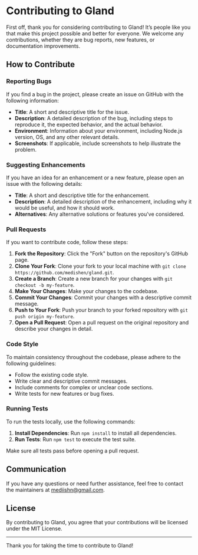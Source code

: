 # Contributing to Gland

First off, thank you for considering contributing to Gland! It’s people like you that make this project possible and better for everyone. We welcome any contributions, whether they are bug reports, new features, or documentation improvements.

## How to Contribute

### Reporting Bugs

If you find a bug in the project, please create an issue on GitHub with the following information:

- **Title**: A short and descriptive title for the issue.
- **Description**: A detailed description of the bug, including steps to reproduce it, the expected behavior, and the actual behavior.
- **Environment**: Information about your environment, including Node.js version, OS, and any other relevant details.
- **Screenshots**: If applicable, include screenshots to help illustrate the problem.

### Suggesting Enhancements

If you have an idea for an enhancement or a new feature, please open an issue with the following details:

- **Title**: A short and descriptive title for the enhancement.
- **Description**: A detailed description of the enhancement, including why it would be useful, and how it should work.
- **Alternatives**: Any alternative solutions or features you've considered.

### Pull Requests

If you want to contribute code, follow these steps:

1. **Fork the Repository**: Click the "Fork" button on the repository's GitHub page.
2. **Clone Your Fork**: Clone your fork to your local machine with `git clone https://github.com/medishen/gland.git`.
3. **Create a Branch**: Create a new branch for your changes with `git checkout -b my-feature`.
4. **Make Your Changes**: Make your changes to the codebase.
5. **Commit Your Changes**: Commit your changes with a descriptive commit message.
6. **Push to Your Fork**: Push your branch to your forked repository with `git push origin my-feature`.
7. **Open a Pull Request**: Open a pull request on the original repository and describe your changes in detail.

### Code Style

To maintain consistency throughout the codebase, please adhere to the following guidelines:

- Follow the existing code style.
- Write clear and descriptive commit messages.
- Include comments for complex or unclear code sections.
- Write tests for new features or bug fixes.

### Running Tests

To run the tests locally, use the following commands:

1. **Install Dependencies**: Run `npm install` to install all dependencies.
2. **Run Tests**: Run `npm test` to execute the test suite.

Make sure all tests pass before opening a pull request.

## Communication

If you have any questions or need further assistance, feel free to contact the maintainers at [mediishn@gmail.com](mailto:mediishn@gmail.com).

## License

By contributing to Gland, you agree that your contributions will be licensed under the MIT License.

---

Thank you for taking the time to contribute to Gland!